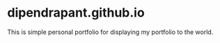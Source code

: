 # dipendrapant.github.io
This is simple personal portfolio for displaying my portfolio to the world.
